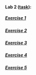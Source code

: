 #### Lab 2 ([task](https://drive.google.com/file/d/1ckOzfuITHkTUJg6mFHW21frRYVrfVjAk/view)):
##### [Exercise 1](https://otm-pro.github.io/InternetProgramming/Lab2/lab2-1.html)
##### [Exercise 2](https://otm-pro.github.io/InternetProgramming/Lab2/lab2-2.html)
##### [Exercise 3](https://otm-pro.github.io/InternetProgramming/Lab2/lab2-3.html)
##### [Exercise 4](https://otm-pro.github.io/InternetProgramming/Lab2/lab2-4.html)
##### [Exercise 5](https://otm-pro.github.io/InternetProgramming/Lab2/lab2-5.html)